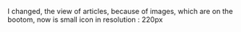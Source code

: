 I changed, the view of articles, because of images, which are on the bootom,
now is small icon in resolution : 220px
